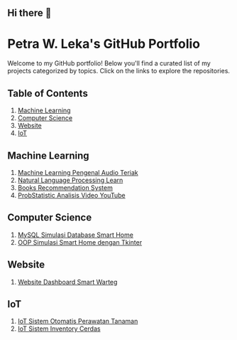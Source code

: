 ## Hi there 👋
# Petra W. Leka's GitHub Portfolio

Welcome to my GitHub portfolio! Below you'll find a curated list of my projects categorized by topics. Click on the links to explore the repositories.

## Table of Contents
1. [Machine Learning](#machine-learning)
2. [Computer Science](#computer-science)
3. [Website](#website)
4. [IoT](#iot)

## Machine Learning
1. [Machine Learning Pengenal Audio Teriak](https://github.com/PetraWLeka/Machine-Learning-Pengenal-Audio-Teriak)
2. [Natural Language Processing Learn](https://github.com/PetraWLeka/natural_language_processing_learn)
3. [Books Recommendation System](https://github.com/PetraWLeka/books_recommender_system/blob/master/BX-Books.csv)
4. [ProbStatistic Analisis Video YouTube](https://github.com/PetraWLeka/ProbStatistic-Analisis-video-youtube)

## Computer Science
1. [MySQL Simulasi Database Smart Home](https://github.com/PetraWLeka/MySql-Simulasi-database-smart-home)
2. [OOP Simulasi Smart Home dengan Tkinter](https://github.com/PetraWLeka/OOP-Simulasi-Smart-Home-dengan-Tkinter)


## Website
1. [Website Dashboard Smart Warteg](https://github.com/PetraWLeka/Website-Dashboard_Smart_Warteg)

## IoT
1. [IoT Sistem Otomatis Perawatan Tanaman](https://github.com/PetraWLeka/IoT-Sistem-otomatis-perawatan-tanaman)
2. [IoT Sistem Inventory Cerdas](https://github.com/PetraWLeka/IoT-Sistem_Inventory_Cerdas)



<!--
**PetraWLeka/PetraWLeka** is a ✨ _special_ ✨ repository because its `README.md` (this file) appears on your GitHub profile.

Here are some ideas to get you started:

- 🔭 I’m currently working on ...
- 🌱 I’m currently learning ...
- 👯 I’m looking to collaborate on ...
- 🤔 I’m looking for help with ...
- 💬 Ask me about ...
- 📫 How to reach me: ...
- 😄 Pronouns: ...
- ⚡ Fun fact: ...
-->

